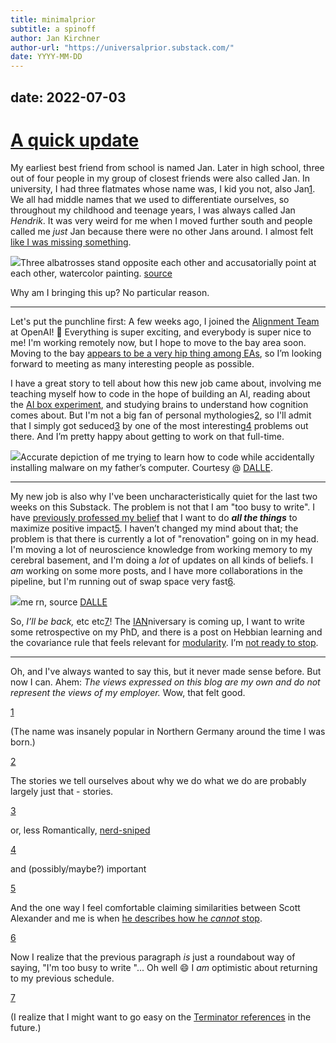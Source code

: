 ```yaml
---
title: minimalprior
subtitle: a spinoff
author: Jan Kirchner
author-url: "https://universalprior.substack.com/"
date: YYYY-MM-DD
---
```

date: 2022-07-03
---


# [A quick update](https://www.youtube.com/watch?v=RJv2-_--EY4&ab_channel=TheWhoVEVO)

My earliest best friend from school is named Jan. Later in high school, three out of four people in my group of closest friends were also called Jan. In university, I had three flatmates whose name was, I kid you not, also Jan[1](https://universalprior.substack.com/p/a-quick-one-while-hes-away#footnote-1-62384184). We all had middle names that we used to differentiate ourselves, so throughout my childhood and teenage years, I was always called Jan _Hendrik_. It was very weird for me when I moved further south and people called me _just_ Jan because there were no other Jans around. I almost felt [like I was missing something](https://www.hpmor.com/chapter/25#:~:text=\(Back%20in%20the%20old%20days%2C%20whenever%20magical%20identical%20twins%20were%20born%2C%20it%20had%20been%20the%20custom%20to%20kill%20one%20of%20them%20after%20birth.\)).

[![](https://substackcdn.com/image/fetch/w_1456,c_limit,f_auto,q_auto:good,fl_progressive:steep/https%3A%2F%2Fbucketeer-e05bbc84-baa3-437e-9518-adb32be77984.s3.amazonaws.com%2Fpublic%2Fimages%2F85cac45b-88f4-4b8e-962c-4726ed2e2102_1024x1024.png)](https://substackcdn.com/image/fetch/f_auto,q_auto:good,fl_progressive:steep/https%3A%2F%2Fbucketeer-e05bbc84-baa3-437e-9518-adb32be77984.s3.amazonaws.com%2Fpublic%2Fimages%2F85cac45b-88f4-4b8e-962c-4726ed2e2102_1024x1024.png)Three albatrosses stand opposite each other and accusatorially point at each other, watercolor painting. [source](https://labs.openai.com/s/xMl3pVdhO4lM1antZMgeD6zl)

Why am I bringing this up? No particular reason.

* * *

Let's put the punchline first: A few weeks ago, I joined the [Alignment Team](https://openai.com/alignment/) at OpenAI! 🎉 Everything is super exciting, and everybody is super nice to me! I'm working remotely now, but I hope to move to the bay area soon. Moving to the bay [appears to be a very hip thing among EAs](https://forum.effectivealtruism.org/posts/M5GoKkWtBKEGMCFHn/what-s-the-theory-of-change-of-come-to-the-bay-over-the), so I’m looking forward to meeting as many interesting people as possible.

I have a great story to tell about how this new job came about, involving me teaching myself how to code in the hope of building an AI, reading about the [AI box experiment](https://www.yudkowsky.net/singularity/aibox), and studying brains to understand how cognition comes about. But I'm not a big fan of personal mythologies[2](https://universalprior.substack.com/p/a-quick-one-while-hes-away#footnote-2-62384184), so I'll admit that I simply got seduced[3](https://universalprior.substack.com/p/a-quick-one-while-hes-away#footnote-3-62384184) by one of the most interesting[4](https://universalprior.substack.com/p/a-quick-one-while-hes-away#footnote-4-62384184) problems out there. And I’m pretty happy about getting to work on that full-time.

[![](https://substackcdn.com/image/fetch/w_1456,c_limit,f_auto,q_auto:good,fl_progressive:steep/https%3A%2F%2Fbucketeer-e05bbc84-baa3-437e-9518-adb32be77984.s3.amazonaws.com%2Fpublic%2Fimages%2F2c1832a3-4dcb-41d6-82bf-aea8c506c40b_1024x1024.png)](https://substackcdn.com/image/fetch/f_auto,q_auto:good,fl_progressive:steep/https%3A%2F%2Fbucketeer-e05bbc84-baa3-437e-9518-adb32be77984.s3.amazonaws.com%2Fpublic%2Fimages%2F2c1832a3-4dcb-41d6-82bf-aea8c506c40b_1024x1024.png)Accurate depiction of me trying to learn how to code while accidentally installing malware on my father’s computer. Courtesy @ [DALLE](https://labs.openai.com/s/b9qDe8an1PKAp3ixt7dOhv5N).

* * *

My new job is also why I've been uncharacteristically quiet for the last two weeks on this Substack. The problem is not that I am "too busy to write". I have [previously professed my belief](https://universalprior.substack.com/p/slightly-advanced-decision-theory?s=w) that I want to do _**all the things**_ to maximize positive impact[5](https://universalprior.substack.com/p/a-quick-one-while-hes-away#footnote-5-62384184). I haven’t changed my mind about that; the problem is that there is currently a lot of "renovation" going on in my head. I'm moving a lot of neuroscience knowledge from working memory to my cerebral basement, and I'm doing a _lot_ of updates on all kinds of beliefs. I _am_ working on some more posts, and I have more collaborations in the pipeline, but I'm running out of swap space very fast[6](https://universalprior.substack.com/p/a-quick-one-while-hes-away#footnote-6-62384184).

[![](https://substackcdn.com/image/fetch/w_1456,c_limit,f_auto,q_auto:good,fl_progressive:steep/https%3A%2F%2Fbucketeer-e05bbc84-baa3-437e-9518-adb32be77984.s3.amazonaws.com%2Fpublic%2Fimages%2F0669944c-957d-4f12-95dc-dfabcd98d13c_1024x1024.png)](https://substackcdn.com/image/fetch/f_auto,q_auto:good,fl_progressive:steep/https%3A%2F%2Fbucketeer-e05bbc84-baa3-437e-9518-adb32be77984.s3.amazonaws.com%2Fpublic%2Fimages%2F0669944c-957d-4f12-95dc-dfabcd98d13c_1024x1024.png)me rn, source [DALLE](https://labs.openai.com/s/GZfpZiK2E21Wn0b6QvQnteyx)

So, _I’ll be back,_ etc etc[7](https://universalprior.substack.com/p/a-quick-one-while-hes-away#footnote-7-62384184)! The [IAN](https://universalprior.substack.com/p/making-of-ian)niversary is coming up, I want to write some retrospective on my PhD, and there is a post on Hebbian learning and the covariance rule that feels relevant for [modularity](https://www.lesswrong.com/posts/JzTfKrgC7Lfz3zcwM/theories-of-modularity-in-the-biological-literature). I’m [not ready to stop](https://www.youtube.com/watch?v=j6IBDpYr8aw&ab_channel=GildasSaynac).

* * *

Oh, and I've always wanted to say this, but it never made sense before. But now I can. Ahem: _The views expressed on this blog are my own and do not represent the views of my employer._ Wow, that felt good.

[1](https://universalprior.substack.com/p/a-quick-one-while-hes-away#footnote-anchor-1-62384184)

(The name was insanely popular in Northern Germany around the time I was born.)

[2](https://universalprior.substack.com/p/a-quick-one-while-hes-away#footnote-anchor-2-62384184)

The stories we tell ourselves about why we do what we do are probably largely just that - stories.

[3](https://universalprior.substack.com/p/a-quick-one-while-hes-away#footnote-anchor-3-62384184)

or, less Romantically, [nerd-sniped](https://universalprior.substack.com/p/elementary-infra-bayesianism?s=w)

[4](https://universalprior.substack.com/p/a-quick-one-while-hes-away#footnote-anchor-4-62384184)

and (possibly/maybe?) important

[5](https://universalprior.substack.com/p/a-quick-one-while-hes-away#footnote-anchor-5-62384184)

And the one way I feel comfortable claiming similarities between Scott Alexander and me is when [he describes how he ](https://slatestarcodex.com/2014/05/25/apologia-pro-vita-sua/#:~:text=fool%20me.-,Just,-as%20drugs%20mysteriously)_[cannot](https://slatestarcodex.com/2014/05/25/apologia-pro-vita-sua/#:~:text=fool%20me.-,Just,-as%20drugs%20mysteriously)_[ stop](https://slatestarcodex.com/2014/05/25/apologia-pro-vita-sua/#:~:text=fool%20me.-,Just,-as%20drugs%20mysteriously).

[6](https://universalprior.substack.com/p/a-quick-one-while-hes-away#footnote-anchor-6-62384184)

Now I realize that the previous paragraph _is_ just a roundabout way of saying, "I'm too busy to write "... Oh well 😄 I _am_ optimistic about returning to my previous schedule.

[7](https://universalprior.substack.com/p/a-quick-one-while-hes-away#footnote-anchor-7-62384184)

(I realize that I might want to go easy on the [Terminator references](https://arxiv.org/pdf/2105.02704) in the future.)
